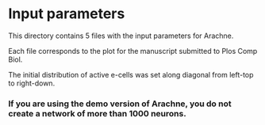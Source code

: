 # Input parameters

This directory contains 5 files with the input parameters for Arachne.

Each file corresponds to the plot for the manuscript submitted to Plos Comp Biol.

The initial distribution of active e-cells was set along diagonal from left-top to right-down.

### If you are using the demo version of Arachne, you do not create a network of more than 1000 neurons.

